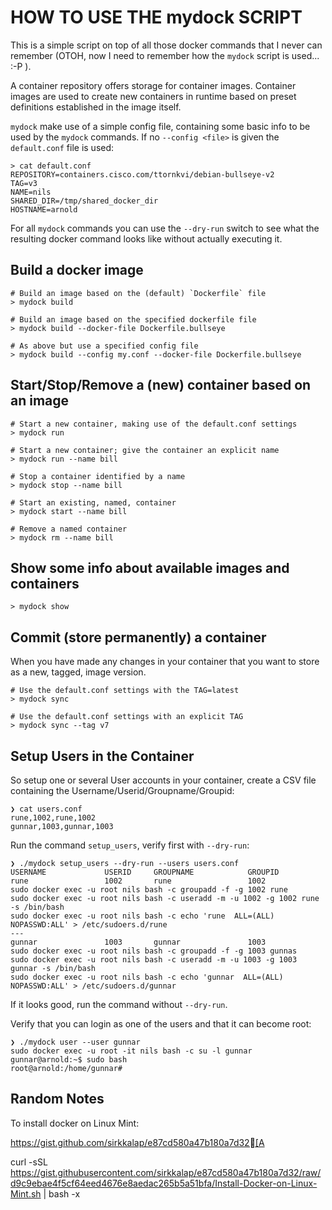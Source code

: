 # HOW TO USE THE mydock SCRIPT

This is a simple script on top of all those docker commands
that I never can remember (OTOH, now I need to remember how
the `mydock` script is used... :-P ).

A container repository offers storage for container images.
Container images are used to create new containers in runtime
based on preset definitions established in the image itself.

`mydock` make use of a simple config file, containing some
basic info to be used by the `mydock` commands. If no 
`--config <file>` is given the `default.conf` file is used:

    > cat default.conf
    REPOSITORY=containers.cisco.com/ttornkvi/debian-bullseye-v2
    TAG=v3
    NAME=nils
    SHARED_DIR=/tmp/shared_docker_dir
    HOSTNAME=arnold
    
For all `mydock` commands you can use the `--dry-run` switch
to see what the resulting docker command looks like without
actually executing it.

## Build a docker image

    # Build an image based on the (default) `Dockerfile` file
    > mydock build
    
    # Build an image based on the specified dockerfile file
    > mydock build --docker-file Dockerfile.bullseye
    
    # As above but use a specified config file
    > mydock build --config my.conf --docker-file Dockerfile.bullseye

## Start/Stop/Remove a (new) container based on an image

    # Start a new container, making use of the default.conf settings
    > mydock run
    
    # Start a new container; give the container an explicit name
    > mydock run --name bill

    # Stop a container identified by a name
    > mydock stop --name bill

    # Start an existing, named, container
    > mydock start --name bill

    # Remove a named container
    > mydock rm --name bill

## Show some info about available images and containers

    > mydock show

## Commit (store permanently) a container

When you have made any changes in your container that you want to
store as a new, tagged, image version.

    # Use the default.conf settings with the TAG=latest
    > mydock sync 

    # Use the default.conf settings with an explicit TAG
    > mydock sync --tag v7


## Setup Users in the Container

So setup one or several User accounts in your container,
create a CSV file containing the Username/Userid/Groupname/Groupid:

    ❯ cat users.conf 
    rune,1002,rune,1002
    gunnar,1003,gunnar,1003 

Run the command `setup_users`, verify first with `--dry-run`:

    ❯ ./mydock setup_users --dry-run --users users.conf
    USERNAME             USERID     GROUPNAME            GROUPID
    rune                 1002       rune                 1002
    sudo docker exec -u root nils bash -c groupadd -f -g 1002 rune
    sudo docker exec -u root nils bash -c useradd -m -u 1002 -g 1002 rune -s /bin/bash
    sudo docker exec -u root nils bash -c echo 'rune  ALL=(ALL) NOPASSWD:ALL' > /etc/sudoers.d/rune
    --- 
    gunnar               1003       gunnar               1003
    sudo docker exec -u root nils bash -c groupadd -f -g 1003 gunnas
    sudo docker exec -u root nils bash -c useradd -m -u 1003 -g 1003 gunnar -s /bin/bash
    sudo docker exec -u root nils bash -c echo 'gunnar  ALL=(ALL) NOPASSWD:ALL' > /etc/sudoers.d/gunnar

If it looks good, run the command without `--dry-run`.

Verify that you can login as one of the users and that it can become root:

    ❯ ./mydock user --user gunnar
    sudo docker exec -u root -it nils bash -c su -l gunnar
    gunnar@arnold:~$ sudo bash
    root@arnold:/home/gunnar#





## Random Notes

To install docker on Linux Mint:

 https://gist.github.com/sirkkalap/e87cd580a47b180a7d32[A

curl -sSL https://gist.githubusercontent.com/sirkkalap/e87cd580a47b180a7d32/raw/d9c9ebae4f5cf64eed4676e8aedac265b5a51bfa/Install-Docker-on-Linux-Mint.sh | bash -x

